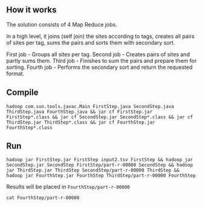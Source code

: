 ## How it works

The solution consists of 4 Map Reduce jobs.

In a high level, it joins (self join) the sites according to tags, creates all pairs of sites per tag, sums the pairs and sorts them with secondary sort.

First job - Groups all sites per tag.
Second job - Creates pairs of sites and partly sums them.
Third job - Finishes to sum the pairs and prepare them for sorting.
Fourth job - Performs the secondary sort and return the requested format.

## Compile

    hadoop com.sun.tools.javac.Main FirstStep.java SecondStep.java ThirdStep.java FourthStep.java && jar cf FirstStep.jar FirstStep*.class && jar cf SecondStep.jar SecondStep*.class && jar cf ThirdStep.jar ThirdStep*.class && jar cf FourthStep.jar FourthStep*.class

## Run

    hadoop jar FirstStep.jar FirstStep input2.tsv FirstStep && hadoop jar SecondStep.jar SecondStep FirstStep/part-r-00000 SecondStep && hadoop jar ThirdStep.jar ThirdStep SecondStep/part-r-00000 ThirdStep && hadoop jar FourthStep.jar FourthStep ThirdStep/part-r-00000 FourthStep

Results will be placed in `FourthStep/part-r-00000`

    cat FourthStep/part-r-00000

